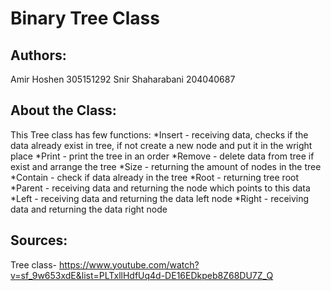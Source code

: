 # Binary Tree Class
## Authors:
Amir Hoshen 305151292
Snir Shaharabani  204040687

## About the Class:
This Tree class has few functions: 
*Insert - receiving data, checks if the data already exist in tree, if not create a new node and put it in the wright place 
*Print - print the tree in an order
*Remove - delete data from tree if exist and arrange the tree 
*Size - returning the amount of nodes in the tree
*Contain - check if data already in the tree
*Root - returning tree root
*Parent - receiving data and returning the node which points to this data 
*Left - receiving data and returning the data left node 
*Right - receiving data and returning the data right node

## Sources:
Tree class- https://www.youtube.com/watch?v=sf_9w653xdE&list=PLTxllHdfUq4d-DE16EDkpeb8Z68DU7Z_Q
